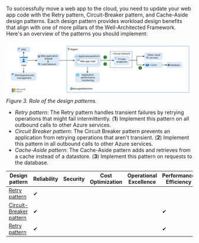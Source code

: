 To successfully move a web app to the cloud, you need to update your web app code with the Retry pattern, Circuit-Breaker pattern, and Cache-Aside design patterns. Each design pattern provides workload design benefits that align with one of more pillars of the Well-Architected Framework. Here's an overview of the patterns you should implement:

[![Diagram showing the role of the design patterns in the essential reliable web app architecture.](../../../_images/reliable-web-app-design-patterns.svg)](../../../_images/reliable-web-app-design-patterns.svg#lightbox)
*Figure 3. Role of the design patterns.*

- *Retry pattern*: The Retry pattern handles transient failures by retrying operations that might fail intermittently. (**1**) Implement this pattern on all outbound calls to other Azure services.
- *Circuit Breaker pattern*: The Circuit Breaker pattern prevents an application from retrying operations that aren't transient. (**2**) Implement this pattern in all outbound calls to other Azure services.
- *Cache-Aside pattern*: The Cache-Aside pattern adds and retrieves from a cache instead of a datastore. (**3**) Implement this pattern on requests to the database.

|Design pattern|Reliability|Security|Cost Optimization|Operational Excellence|Performance Efficiency|
|---|---|---|---|---|---|
| [Retry pattern](#implement-the-retry-pattern) |✔| | | | |
| [Circuit-Breaker pattern](#implement-the-circuit-breaker-pattern) |✔| | | |✔|
| [Retry pattern](#implement-the-cache-aside-pattern) |✔| | | |✔|